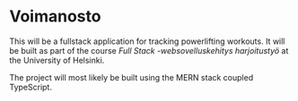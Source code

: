 # Voimanosto

This will be a fullstack application for tracking powerlifting workouts. It will be built as part of the course *Full Stack -websovelluskehitys harjoitustyö* at the University of Helsinki.

The project will most likely be built using the MERN stack coupled TypeScript. 